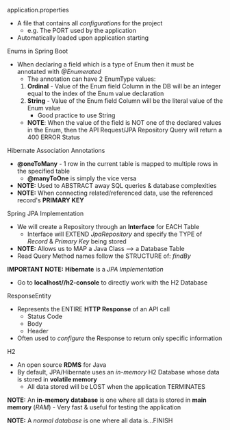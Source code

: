 application.properties
- A file that contains all *configurations* for the project
    - e.g. The PORT used by the application
- Automatically loaded upon application starting

Enums in Spring Boot
- When declaring a field which is a type of Enum then it must be annotated with *@Enumerated*
    - The annotation can have 2 EnumType values:
    1. **Ordinal** - Value of the Enum field Column in the DB will be an integer equal to the index
       of the Enum value declaration
    2. **String** - Value of the Enum field Column will be the literal value of the Enum value
        - Good practice to use String
    - **NOTE**: When the value of the field is NOT one of the declared values in the Enum, then 
            the API Request/JPA Repository Query will return a 400 ERROR Status
            
Hibernate Association Annotations
- **@oneToMany** - 1 row in the current table is mapped to multiple rows in the specified table
    - **@manyToOne** is simply the vice versa
- **NOTE:** Used to ABSTRACT away SQL queries & database complexities
- **NOTE:** When connecting related/referenced data, use the referenced record's **PRIMARY KEY**

Spring JPA Implementation
- We will create a Repository through an **Interface** for EACH Table
    - Interface will EXTEND *JpaRepository* and specify the TYPE of *Record* & *Primary Key* being stored
- **NOTE:** Allows us to MAP a Java Class --> a Database Table
- Read Query Method names follow the STRUCTURE of: *findBy<field name>*


**IMPORTANT NOTE:** **Hibernate** is a *JPA Implementation*
- Go to **localhost/<port>/h2-console** to directly work with the H2 Database

ResponseEntity
- Represents the ENTIRE **HTTP Response** of an API call
    - Status Code
    - Body
    - Header
- Often used to *configure* the Response to return only specific information

H2
- An open source **RDMS** for Java
- By default, JPA/Hibernate uses an *in-memory* H2 Database whose data is stored in **volatile memory**
    - All data stored will be LOST when the application TERMINATES
    
**NOTE:** An **in-memory database** is one where all data is stored in **main memory** (*RAM*)
    - Very fast & useful for testing the application

**NOTE:** A *normal database* is one where all data is...FINISH
